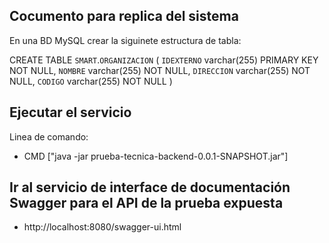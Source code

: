 
## Cocumento para replica del sistema
En una BD MySQL crear la siguinete estructura de tabla:

CREATE TABLE `SMART`.`ORGANIZACION` (
  `IDEXTERNO` varchar(255) PRIMARY KEY NOT NULL,
  `NOMBRE` varchar(255) NOT NULL,
  `DIRECCION` varchar(255) NOT NULL,
  `CODIGO` varchar(255) NOT NULL
)

## Ejecutar el servicio

Linea de comando:
* CMD ["java -jar prueba-tecnica-backend-0.0.1-SNAPSHOT.jar"]


## Ir al servicio de interface de documentación Swagger para el API de la prueba expuesta

* http://localhost:8080/swagger-ui.html



